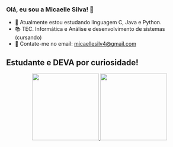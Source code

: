 ### Olá, eu sou a Micaelle Silva! 👋

- 🌱 Atualmente estou estudando linguagem C, Java e Python.
- 📚 TEC. Informática e Análise e desenvolvimento de sistemas (cursando)
- 👯 Contate-me no email: micaellesilv4@gmail.com

## Estudante e DEVA por curiosidade!

<div align="center">
  <a href="https://github.com/micaellesilvaa">
  <img height="180em" src="https://github-readme-stats.vercel.app/api?username=micaellesilvaa&show_icons=true&theme=dracula&include_all_commits=true&count_private=true"/>
  <img height="180em" src="https://github-readme-stats.vercel.app/api/top-langs/?username=micaellesilvaa&layout=compact&langs_count=7&theme=dracula"/>
</div>


